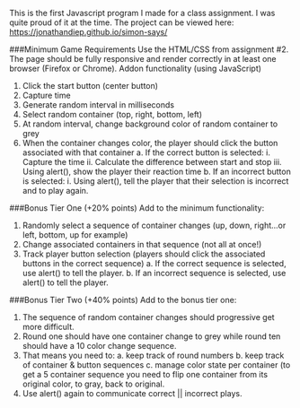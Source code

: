 This is the first Javascript program I made for a class assignment. I was quite proud of it at the time. The project can be viewed here:
https://jonathandiep.github.io/simon-says/

###Minimum Game Requirements
Use the HTML/CSS from assignment #2. The page should be fully responsive and render correctly in at least one browser (Firefox or Chrome).
Addon functionality (using JavaScript)
1. Click the start button (center button)
2. Capture time
3. Generate random interval in milliseconds
4. Select random container (top, right, bottom, left)
5. At random interval, change background color of random container to grey
6. When the container changes color, the player should click the button associated with that container
    a. If the correct button is selected:
        i. Capture the time
        ii. Calculate the difference between start and stop
        iii. Using alert(), show the player their reaction time
    b. If an incorrect button is selected:
        i. Using alert(), tell the player that their selection is incorrect and to play again.

###Bonus Tier One (+20% points)
Add to the minimum functionality:
1. Randomly select a sequence of container changes (up, down, right...or left, bottom, up for example)
2. Change associated containers in that sequence (not all at once!)
3. Track player button selection (players should click the associated buttons in the correct sequence)
    a. If the correct sequence is selected, use alert() to tell the player.
    b. If an incorrect sequence is selected, use alert() to tell the player.

###Bonus Tier Two (+40% points)
Add to the bonus tier one:
1. The sequence of random container changes should progressive get more difficult.
2. Round one should have one container change to grey while round ten should have a 10 color change sequence.
3. That means you need to:
    a. keep track of round numbers
    b. keep track of container & button sequences
    c. manage color state per container (to get a 5 container sequence you need to flip one container from its original color, to gray, back to original.
4. Use alert() again to communicate correct || incorrect plays.

